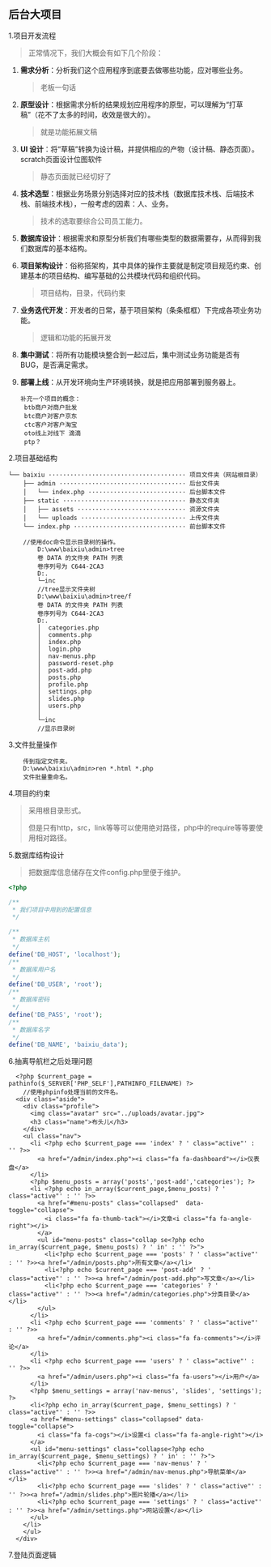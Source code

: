 ## 后台大项目

1.项目开发流程

> 正常情况下，我们大概会有如下几个阶段：

1. **需求分析**：分析我们这个应用程序到底要去做哪些功能，应对哪些业务。

   > 老板一句话

2. **原型设计**：根据需求分析的结果规划应用程序的原型，可以理解为“打草稿”（花不了太多的时间，收效是很大的）。

   > 就是功能拓展文稿

3. **UI 设计**：将“草稿”转换为设计稿，并提供相应的产物（设计稿、静态页面）。scratch页面设计位图软件

   > 静态页面就已经切好了

4. **技术选型**：根据业务场景分别选择对应的技术栈（数据库技术栈、后端技术栈、前端技术栈），一般考虑的因素：人、业务。

   > 技术的选取要综合公司员工能力。

5. **数据库设计**：根据需求和原型分析我们有哪些类型的数据需要存，从而得到我们数据库的基本结构。

6. **项目架构设计**：俗称搭架构，其中具体的操作主要就是制定项目规范约束、创建基本的项目结构、编写基础的公共模块代码和组织代码。

   > 项目结构，目录，代码约束

7. **业务迭代开发**：开发者的日常，基于项目架构（条条框框）下完成各项业务功能。

   > 逻辑和功能的拓展开发

8. **集中测试**：将所有功能模块整合到一起过后，集中测试业务功能是否有 BUG，是否满足需求。

9. **部署上线**：从开发环境向生产环境转换，就是把应用部署到服务器上。

   ```
   补充一个项目的概念：
   	btb商户对商户批发
   	btc商户对客户京东
   	ctc客户对客户淘宝
   	oto线上对线下 滴滴
   	ptp？
   ```

2.项目基础结构

```
└── baixiu ······································ 项目文件夹（网站根目录）
    ├── admin ··································· 后台文件夹
    │   └── index.php ··························· 后台脚本文件
    ├── static ·································· 静态文件夹
    │   ├── assets ······························ 资源文件夹
    │   └── uploads ····························· 上传文件夹
    └── index.php ······························· 前台脚本文件
    
    //使用doc命令显示目录树的操作。
		D:\www\baixiu\admin>tree
		卷 DATA 的文件夹 PATH 列表
		卷序列号为 C644-2CA3
		D:.
		└─inc
		//tree显示文件夹树
		D:\www\baixiu\admin>tree/f
		卷 DATA 的文件夹 PATH 列表
		卷序列号为 C644-2CA3
		D:.
		│  categories.php
		│  comments.php
		│  index.php
		│  login.php
		│  nav-menus.php
		│  password-reset.php
		│  post-add.php
		│  posts.php
		│  profile.php
		│  settings.php
		│  slides.php
		│  users.php
		│
		└─inc
		//显示目录树
```

3.文件批量操作

```
	传到指定文件夹。
	D:\www\baixiu\admin>ren *.html *.php
	文件批量重命名。
```

4.项目的约束

> 采用根目录形式。
>
> 但是只有http，src，link等等可以使用绝对路径，php中的require等等要使用相对路径。

5.数据库结构设计

> 把数据库信息储存在文件config.php里便于维护。

```php
<?php

/**
 * 我们项目中用到的配置信息
 */

/**
 * 数据库主机
 */
define('DB_HOST', 'localhost');
/**
 * 数据库用户名
 */
define('DB_USER', 'root');
/**
 * 数据库密码
 */
define('DB_PASS', 'root');
/**
 * 数据库名字
 */
define('DB_NAME', 'baixiu_data');
```

6.抽离导航栏之后处理问题

```php+HTML
  <?php $current_page = pathinfo($_SERVER['PHP_SELF'],PATHINFO_FILENAME) ?>
	//使用phpinfo处理当前的文件名。	
  <div class="aside">
    <div class="profile">
      <img class="avatar" src="../uploads/avatar.jpg">
      <h3 class="name">布头儿</h3>
    </div>
    <ul class="nav">
      <li <?php echo $current_page === 'index' ? ' class="active"' : '' ?>>
        <a href="/admin/index.php"><i class="fa fa-dashboard"></i>仪表盘</a>
      </li>
      <?php $menu_posts = array('posts','post-add','categories'); ?>
      <li <?php echo in_array($current_page,$menu_posts) ? ' class="active"' : '' ?>>
        <a href="#menu-posts" class="collapsed"  data-toggle="collapse">
          <i class="fa fa-thumb-tack"></i>文章<i class="fa fa-angle-right"></i>
        </a>
        <ul id="menu-posts" class="collap se<?php echo in_array($current_page, $menu_posts) ? ' in' : '' ?>">
          <li<?php echo $current_page === 'posts' ? ' class="active"' : '' ?>><a href="/admin/posts.php">所有文章</a></li>
          <li<?php echo $current_page === 'post-add' ? ' class="active"' : '' ?>><a href="/admin/post-add.php">写文章</a></li>
          <li<?php echo $current_page === 'categories' ? ' class="active"' : '' ?>><a href="/admin/categories.php">分类目录</a></li>
        </ul>
      </li>
      <li <?php echo $current_page === 'comments' ? ' class="active"' : '' ?>>
        <a href="/admin/comments.php"><i class="fa fa-comments"></i>评论</a>
      </li>
      <li <?php echo $current_page === 'users' ? ' class="active"' : '' ?>>
        <a href="/admin/users.php"><i class="fa fa-users"></i>用户</a>
      </li>
      <?php $menu_settings = array('nav-menus', 'slides', 'settings'); ?>
      <li<?php echo in_array($current_page, $menu_settings) ? ' class="active"' : '' ?>>
      <a href="#menu-settings" class="collapsed" data-toggle="collapse">
        <i class="fa fa-cogs"></i>设置<i class="fa fa-angle-right"></i>
      </a>
      <ul id="menu-settings" class="collapse<?php echo in_array($current_page, $menu_settings) ? ' in' : '' ?>">
        <li<?php echo $current_page === 'nav-menus' ? ' class="active"' : '' ?>><a href="/admin/nav-menus.php">导航菜单</a></li>
        <li<?php echo $current_page === 'slides' ? ' class="active"' : '' ?>><a href="/admin/slides.php">图片轮播</a></li>
        <li<?php echo $current_page === 'settings' ? ' class="active"' : '' ?>><a href="/admin/settings.php">网站设置</a></li>
      </ul>
    </li>
    </ul>
  </div>
```

7.登陆页面逻辑

